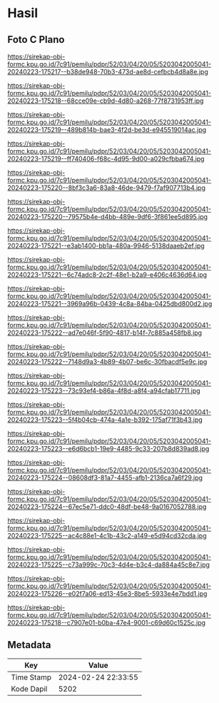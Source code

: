 # Hasil

## Foto C Plano

https://sirekap-obj-formc.kpu.go.id/7c91/pemilu/pdpr/52/03/04/20/05/5203042005041-20240223-175217--b38de948-70b3-473d-ae8d-cefbcb4d8a8e.jpg

https://sirekap-obj-formc.kpu.go.id/7c91/pemilu/pdpr/52/03/04/20/05/5203042005041-20240223-175218--68cce09e-cb9d-4d80-a268-77f8731953ff.jpg

https://sirekap-obj-formc.kpu.go.id/7c91/pemilu/pdpr/52/03/04/20/05/5203042005041-20240223-175219--489b814b-bae3-4f2d-be3d-e945519014ac.jpg

https://sirekap-obj-formc.kpu.go.id/7c91/pemilu/pdpr/52/03/04/20/05/5203042005041-20240223-175219--ff740406-f68c-4d95-9d00-a029cfbba674.jpg

https://sirekap-obj-formc.kpu.go.id/7c91/pemilu/pdpr/52/03/04/20/05/5203042005041-20240223-175220--8bf3c3a6-83a8-46de-9479-f7af907713b4.jpg

https://sirekap-obj-formc.kpu.go.id/7c91/pemilu/pdpr/52/03/04/20/05/5203042005041-20240223-175220--79575b4e-d4bb-489e-9df6-3f861ee5d895.jpg

https://sirekap-obj-formc.kpu.go.id/7c91/pemilu/pdpr/52/03/04/20/05/5203042005041-20240223-175221--e3ab1400-bb1a-480a-9946-5138daaeb2ef.jpg

https://sirekap-obj-formc.kpu.go.id/7c91/pemilu/pdpr/52/03/04/20/05/5203042005041-20240223-175221--6c74adc8-2c2f-48e1-b2a9-e406c4636d64.jpg

https://sirekap-obj-formc.kpu.go.id/7c91/pemilu/pdpr/52/03/04/20/05/5203042005041-20240223-175221--3969a96b-0439-4c8a-84ba-0425dbd800d2.jpg

https://sirekap-obj-formc.kpu.go.id/7c91/pemilu/pdpr/52/03/04/20/05/5203042005041-20240223-175222--ad7e046f-5f90-4817-b14f-7c885a458fb8.jpg

https://sirekap-obj-formc.kpu.go.id/7c91/pemilu/pdpr/52/03/04/20/05/5203042005041-20240223-175222--7148d9a3-4b89-4b07-be6c-30fbacdf5e9c.jpg

https://sirekap-obj-formc.kpu.go.id/7c91/pemilu/pdpr/52/03/04/20/05/5203042005041-20240223-175223--73c93ef4-b86a-4f8d-a8f4-a94cfab17711.jpg

https://sirekap-obj-formc.kpu.go.id/7c91/pemilu/pdpr/52/03/04/20/05/5203042005041-20240223-175223--5f4b04cb-474a-4a1e-b392-175af71f3b43.jpg

https://sirekap-obj-formc.kpu.go.id/7c91/pemilu/pdpr/52/03/04/20/05/5203042005041-20240223-175223--e6d6bcb1-19e9-4485-9c33-207b8d839ad8.jpg

https://sirekap-obj-formc.kpu.go.id/7c91/pemilu/pdpr/52/03/04/20/05/5203042005041-20240223-175224--08608df3-81a7-4455-afb1-2136ca7a6f29.jpg

https://sirekap-obj-formc.kpu.go.id/7c91/pemilu/pdpr/52/03/04/20/05/5203042005041-20240223-175224--67ec5e71-ddc0-48df-be48-9a0167052788.jpg

https://sirekap-obj-formc.kpu.go.id/7c91/pemilu/pdpr/52/03/04/20/05/5203042005041-20240223-175225--ac4c88e1-4c1b-43c2-a149-e5d94cd32cda.jpg

https://sirekap-obj-formc.kpu.go.id/7c91/pemilu/pdpr/52/03/04/20/05/5203042005041-20240223-175225--c73a999c-70c3-4d4e-b3c4-da884a45c8e7.jpg

https://sirekap-obj-formc.kpu.go.id/7c91/pemilu/pdpr/52/03/04/20/05/5203042005041-20240223-175226--e02f7a06-ed13-45e3-8be5-5933e4e7bdd1.jpg

https://sirekap-obj-formc.kpu.go.id/7c91/pemilu/pdpr/52/03/04/20/05/5203042005041-20240223-175218--c7907e01-b0ba-47e4-9001-c69d60c1525c.jpg


## Metadata

| Key        | Value               |
| ---------- | ------------------- |
| Time Stamp | 2024-02-24 22:33:55 |
| Kode Dapil | 5202                |



